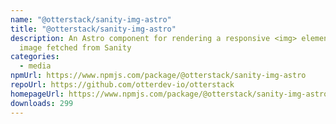 ```yaml
---
name: "@otterstack/sanity-img-astro"
title: "@otterstack/sanity-img-astro"
description: An Astro component for rendering a responsive <img> element for an
  image fetched from Sanity
categories:
  - media
npmUrl: https://www.npmjs.com/package/@otterstack/sanity-img-astro
repoUrl: https://github.com/otterdev-io/otterstack
homepageUrl: https://www.npmjs.com/package/@otterstack/sanity-img-astro
downloads: 299
---
```

